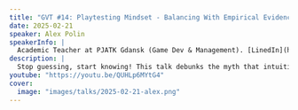```yaml
---
title: "GVT #14: Playtesting Mindset - Balancing With Empirical Evidence"
date: 2025-02-21
speaker: Alex Polin
speakerInfo: |
  Academic Teacher at PJATK Gdansk (Game Dev & Management). [LinedIn](https://www.linkedin.com/in/alex-polin-21218878/).
description: |
  Stop guessing, start knowing! This talk debunks the myth that intuition is enough. Discover why even the cleverest designers can't predict player behavior. We'll explore examples and data-backed evidence proving playtesting isn't a waste of time, it's your secret weapon to avoid "Norman Doors" in your game.
youtube: "https://youtu.be/QUHLp6MYtG4"
cover:
  image: "images/talks/2025-02-21-alex.png"
---
```

